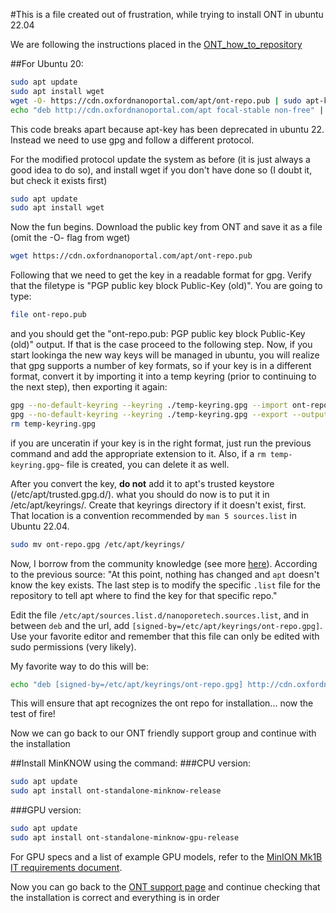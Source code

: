 #This is a file created out of frustration, while trying to install ONT in ubuntu 22.04

We are following the instructions placed in the [ONT_how_to_repository](https://community.nanoporetech.com/docs/prepare/library_prep_protocols/experiment-companion-minknow/v/mke_1013_v1_revcy_11apr2016/installing-minknow-on-linu)

##For Ubuntu 20:

```bash
sudo apt update
sudo apt install wget
wget -O- https://cdn.oxfordnanoportal.com/apt/ont-repo.pub | sudo apt-key add -
echo "deb http://cdn.oxfordnanoportal.com/apt focal-stable non-free" | sudo tee /etc/apt/sources.list.d/nanoporetech.sources.list
```

This code breaks apart because apt-key has been deprecated in ubuntu 22. Instead we need to use gpg and follow a different protocol.

For the modified protocol update the system as before (it is just always a good idea to do so), and install wget if you don't have done so (I doubt it, but check it exists first)

```bash
sudo apt update
sudo apt install wget
```

Now the fun begins. Download the public key from ONT and save it as a file (omit the -O- flag from wget)

```bash
wget https://cdn.oxfordnanoportal.com/apt/ont-repo.pub
```

Following that we need to get the key in a readable format for gpg. Verify that the filetype is "PGP public key block Public-Key (old)". You are going to type:

```bash
file ont-repo.pub
```

and you should get the "ont-repo.pub: PGP public key block Public-Key (old)" output. If that is the case proceed to the following step. 
Now, if you start lookinga the new way keys will be managed in ubuntu, you will realize that gpg supports a number of key formats, so if your key is in a different format, convert it by importing it into a temp keyring (prior to continuing to the next step), then exporting it again:

```bash
gpg --no-default-keyring --keyring ./temp-keyring.gpg --import ont-repo.pub
gpg --no-default-keyring --keyring ./temp-keyring.gpg --export --output ont-repo.gpg
rm temp-keyring.gpg
```

if you are unceratin if your key is in the right format, just run the previous command and add the appropriate extension to it. Also, if a ```rm temp-keyring.gpg~``` file is created, you can delete it as well.

After you convert the key, **do not** add it to apt's trusted keystore (/etc/apt/trusted.gpg.d/). what you should do now is to put it in /etc/apt/keyrings/. Create that keyrings directory if it doesn't exist, first. That location is a convention recommended by ```man 5 sources.list``` in Ubuntu 22.04.

```bash
sudo mv ont-repo.gpg /etc/apt/keyrings/
```
Now, I borrow from the community knowledge (see more [here](https://askubuntu.com/questions/1286545/what-commands-exactly-should-replace-the-deprecated-apt-key)). According to the previous source: "At this point, nothing has changed and ```apt``` doesn't know the key exists. The last step is to modify the specific ```.list``` file for the repository to tell apt where to find the key for that specific repo."

Edit the file ```/etc/apt/sources.list.d/nanoporetech.sources.list```, and in between ```deb``` and the url, add ```[signed-by=/etc/apt/keyrings/ont-repo.gpg]```. Use your favorite editor and remember that this file can only be edited with sudo permissions (very likely).

My favorite way to do this will be:

```bash
echo "deb [signed-by=/etc/apt/keyrings/ont-repo.gpg] http://cdn.oxfordnanoportal.com/apt focal-stable non-free" | sudo tee /etc/apt/sources.list.d/nanoporetech.sources.list
```

This will ensure that apt recognizes the ont repo for installation...  now the test of fire! 

Now we can go back to our ONT friendly support group and continue with the installation

##Install MinKNOW using the command:
###CPU version:

```bash
sudo apt update
sudo apt install ont-standalone-minknow-release
```

###GPU version:

```bash
sudo apt update
sudo apt install ont-standalone-minknow-gpu-release
```

For GPU specs and a list of example GPU models, refer to the [MinION Mk1B IT requirements document](https://community.nanoporetech.com/requirements_documents/minion-it-reqs.pdf).

Now you can go back to the [ONT support page](https://community.nanoporetech.com/docs/prepare/library_prep_protocols/experiment-companion-minknow/v/mke_1013_v1_revcy_11apr2016/installing-minknow-on-linu) and continue checking that the installation is correct and everything is in order

